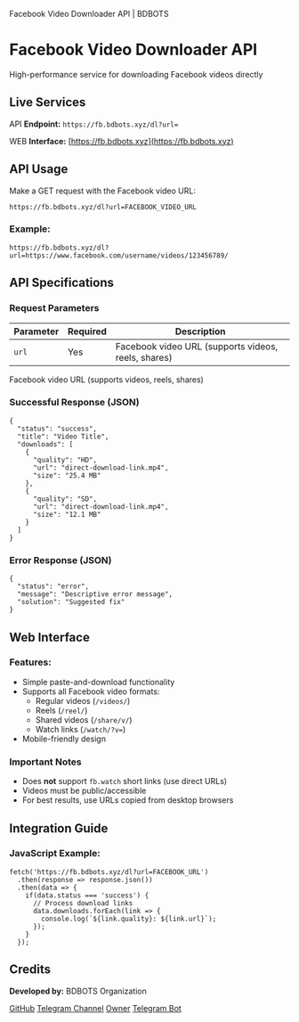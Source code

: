 Facebook Video Downloader API | BDBOTS  

Facebook Video Downloader API
=============================

High-performance service for downloading Facebook videos directly

Live Services
-------------

API **Endpoint:** `https://fb.bdbots.xyz/dl?url=`

WEB **Interface:** [https://fb.bdbots.xyz](https://fb.bdbots.xyz)

API Usage
---------

Make a GET request with the Facebook video URL:

    https://fb.bdbots.xyz/dl?url=FACEBOOK_VIDEO_URL

### Example:

    https://fb.bdbots.xyz/dl?url=https://www.facebook.com/username/videos/123456789/

API Specifications
------------------

### Request Parameters

| Parameter | Required | Description |
|----------|----------|-------------|
| `url`    | Yes      | Facebook video URL (supports videos, reels, shares) |


Facebook video URL (supports videos, reels, shares)

### Successful Response (JSON)

    {
      "status": "success",
      "title": "Video Title",
      "downloads": [
        {
          "quality": "HD",
          "url": "direct-download-link.mp4",
          "size": "25.4 MB"
        },
        {
          "quality": "SD", 
          "url": "direct-download-link.mp4",
          "size": "12.1 MB"
        }
      ]
    }

### Error Response (JSON)

    {
      "status": "error",
      "message": "Descriptive error message",
      "solution": "Suggested fix"
    }

Web Interface
-------------

### Features:

*   Simple paste-and-download functionality
*   Supports all Facebook video formats:
    *   Regular videos (`/videos/`)
    *   Reels (`/reel/`)
    *   Shared videos (`/share/v/`)
    *   Watch links (`/watch/?v=`)
*   Mobile-friendly design

### Important Notes

*   Does **not** support `fb.watch` short links (use direct URLs)
*   Videos must be public/accessible
*   For best results, use URLs copied from desktop browsers

Integration Guide
-----------------

### JavaScript Example:

    fetch('https://fb.bdbots.xyz/dl?url=FACEBOOK_URL')
      .then(response => response.json())
      .then(data => {
        if(data.status === 'success') {
          // Process download links
          data.downloads.forEach(link => {
            console.log(`${link.quality}: ${link.url}`);
          });
        }
      });

Credits
-------

**Developed by:** BDBOTS Organization

[GitHub](https://github.com/bdBOTS) [Telegram Channel](https://t.me/BDBOTS) [Owner](https://t.me/Blackmax_it) [Telegram Bot](https://t.me/bdbots_bot)
